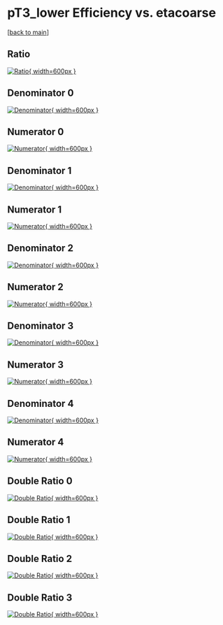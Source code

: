 # pT3_lower Efficiency vs. etacoarse

[[back to main](./)]



## Ratio

[![Ratio](../mtv/var/pT3_lower_xtr_0_-1_eff_etacoarse.png){ width=600px }](../mtv/var/pT3_lower_xtr_0_-1_eff_etacoarse.pdf)

## Denominator 0

[![Denominator](../mtv/den/pT3_lower_xtr_0_-1_eff_etacoarse_den0.png){ width=600px }](../mtv/den/pT3_lower_xtr_0_-1_eff_etacoarse_den0.pdf)

## Numerator 0

[![Numerator](../mtv/num/pT3_lower_xtr_0_-1_eff_etacoarse_num0.png){ width=600px }](../mtv/num/pT3_lower_xtr_0_-1_eff_etacoarse_num0.pdf)

## Denominator 1

[![Denominator](../mtv/den/pT3_lower_xtr_0_-1_eff_etacoarse_den1.png){ width=600px }](../mtv/den/pT3_lower_xtr_0_-1_eff_etacoarse_den1.pdf)

## Numerator 1

[![Numerator](../mtv/num/pT3_lower_xtr_0_-1_eff_etacoarse_num1.png){ width=600px }](../mtv/num/pT3_lower_xtr_0_-1_eff_etacoarse_num1.pdf)

## Denominator 2

[![Denominator](../mtv/den/pT3_lower_xtr_0_-1_eff_etacoarse_den2.png){ width=600px }](../mtv/den/pT3_lower_xtr_0_-1_eff_etacoarse_den2.pdf)

## Numerator 2

[![Numerator](../mtv/num/pT3_lower_xtr_0_-1_eff_etacoarse_num2.png){ width=600px }](../mtv/num/pT3_lower_xtr_0_-1_eff_etacoarse_num2.pdf)

## Denominator 3

[![Denominator](../mtv/den/pT3_lower_xtr_0_-1_eff_etacoarse_den3.png){ width=600px }](../mtv/den/pT3_lower_xtr_0_-1_eff_etacoarse_den3.pdf)

## Numerator 3

[![Numerator](../mtv/num/pT3_lower_xtr_0_-1_eff_etacoarse_num3.png){ width=600px }](../mtv/num/pT3_lower_xtr_0_-1_eff_etacoarse_num3.pdf)

## Denominator 4

[![Denominator](../mtv/den/pT3_lower_xtr_0_-1_eff_etacoarse_den4.png){ width=600px }](../mtv/den/pT3_lower_xtr_0_-1_eff_etacoarse_den4.pdf)

## Numerator 4

[![Numerator](../mtv/num/pT3_lower_xtr_0_-1_eff_etacoarse_num4.png){ width=600px }](../mtv/num/pT3_lower_xtr_0_-1_eff_etacoarse_num4.pdf)

## Double Ratio 0

[![Double Ratio](../mtv/ratio/pT3_lower_xtr_0_-1_eff_etacoarse_ratio0.png){ width=600px }](../mtv/ratio/pT3_lower_xtr_0_-1_eff_etacoarse_ratio0.pdf)

## Double Ratio 1

[![Double Ratio](../mtv/ratio/pT3_lower_xtr_0_-1_eff_etacoarse_ratio1.png){ width=600px }](../mtv/ratio/pT3_lower_xtr_0_-1_eff_etacoarse_ratio1.pdf)

## Double Ratio 2

[![Double Ratio](../mtv/ratio/pT3_lower_xtr_0_-1_eff_etacoarse_ratio2.png){ width=600px }](../mtv/ratio/pT3_lower_xtr_0_-1_eff_etacoarse_ratio2.pdf)

## Double Ratio 3

[![Double Ratio](../mtv/ratio/pT3_lower_xtr_0_-1_eff_etacoarse_ratio3.png){ width=600px }](../mtv/ratio/pT3_lower_xtr_0_-1_eff_etacoarse_ratio3.pdf)

